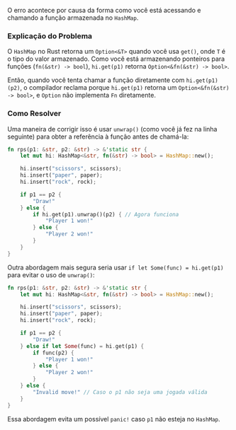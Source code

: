 O erro acontece por causa da forma como você está acessando e chamando a função armazenada no `HashMap`.  

### Explicação do Problema

O `HashMap` no Rust retorna um `Option<&T>` quando você usa `get()`, onde `T` é o tipo do valor armazenado. Como você está armazenando ponteiros para funções (`fn(&str) -> bool`), `hi.get(p1)` retorna `Option<&fn(&str) -> bool>`.  

Então, quando você tenta chamar a função diretamente com `hi.get(p1)(p2)`, o compilador reclama porque `hi.get(p1)` retorna um `Option<&fn(&str) -> bool>`, e `Option` não implementa `Fn` diretamente.

### Como Resolver  

Uma maneira de corrigir isso é usar `unwrap()` (como você já fez na linha seguinte) para obter a referência à função antes de chamá-la:

```rust
fn rps(p1: &str, p2: &str) -> &'static str {
    let mut hi: HashMap<&str, fn(&str) -> bool> = HashMap::new();

    hi.insert("scissors", scissors);
    hi.insert("paper", paper);
    hi.insert("rock", rock);

    if p1 == p2 {
        "Draw!"
    } else {
        if hi.get(p1).unwrap()(p2) { // Agora funciona
            "Player 1 won!"
        } else {
            "Player 2 won!"
        }
    }
}
```

Outra abordagem mais segura seria usar `if let Some(func) = hi.get(p1)` para evitar o uso de `unwrap()`:

```rust
fn rps(p1: &str, p2: &str) -> &'static str {
    let mut hi: HashMap<&str, fn(&str) -> bool> = HashMap::new();

    hi.insert("scissors", scissors);
    hi.insert("paper", paper);
    hi.insert("rock", rock);

    if p1 == p2 {
        "Draw!"
    } else if let Some(func) = hi.get(p1) {
        if func(p2) {
            "Player 1 won!"
        } else {
            "Player 2 won!"
        }
    } else {
        "Invalid move!" // Caso o p1 não seja uma jogada válida
    }
}
```

Essa abordagem evita um possível `panic!` caso `p1` não esteja no `HashMap`.